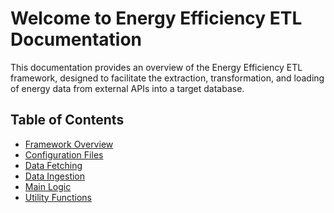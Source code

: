 # Welcome to Energy Efficiency ETL Documentation

This documentation provides an overview of the Energy Efficiency ETL framework, designed to facilitate the extraction, transformation, and loading of energy data from external APIs into a target database.

## Table of Contents
- [Framework Overview](framework.md)
- [Configuration Files](http://127.0.0.1:8000/my-project/docs/configs#)
- [Data Fetching]()
- [Data Ingestion]()
- [Main Logic](main.md)
- [Utility Functions](utils.md)
